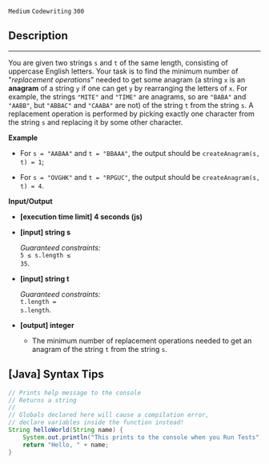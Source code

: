 `Medium`	`Codewriting` 	`300`

## Description

---

You are given two strings <code>s</code> and <code>t</code> of the same length, consisting of uppercase English letters. Your task is to find the minimum number of "_replacement operations_" needed to get some anagram (a string <code>x</code> is an **anagram** of a string <code>y</code> if one can get <code>y</code> by rearranging the letters of <code>x</code>. For example, the strings <code>"MITE"</code> and <code>"TIME"</code> are anagrams, so are <code>"BABA"</code> and <code>"AABB"</code>, but <code>"ABBAC"</code> and <code>"CAABA"</code> are not) of the string <code>t</code> from the string <code>s</code>. A replacement operation is performed by picking exactly one character from the string <code>s</code> and replacing it by some other character.

**Example**

- For <code>s = "AABAA"</code> and <code>t = "BBAAA"</code>, the output should be
  <code>createAnagram(s, t) = 1</code>;

- For <code>s = "OVGHK"</code> and <code>t = "RPGUC"</code>, the output should be
  <code>createAnagram(s, t) = 4</code>.

**Input/Output**

- **[execution time limit] 4 seconds (js)**

- **[input] string s**

  _Guaranteed constraints:_<br>
  <code>5 ≤ s.length ≤ 35</code>.

- **[input] string t**

  _Guaranteed constraints:_<br>
  <code>t.length = s.length</code>.

- **[output] integer**
  - The minimum number of replacement operations needed to get an anagram of the string <code>t</code> from the string <code>s</code>.

## [Java] Syntax Tips

``` java
// Prints help message to the console
// Returns a string
// 
// Globals declared here will cause a compilation error,
// declare variables inside the function instead!
String helloWorld(String name) {
    System.out.println("This prints to the console when you Run Tests");
    return "Hello, " + name;
}
```
